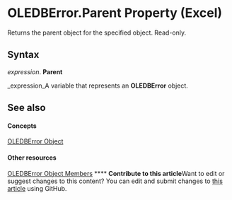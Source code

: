 
# OLEDBError.Parent Property (Excel)

Returns the parent object for the specified object. Read-only.


## Syntax

 _expression_. **Parent**

 _expression_A variable that represents an  **OLEDBError** object.


## See also


#### Concepts


 [OLEDBError Object](6bcbf721-f2c8-f784-361b-e1a298bb2ecb.md)
#### Other resources


 [OLEDBError Object Members](52181252-dd6f-b267-fa21-4ad8175b7346.md)
****   **Contribute to this article**Want to edit or suggest changes to this content? You can edit and submit changes to  [this article](https://github.com/jhershey00/VBA_Excel_Test/OpenXMLCon/articles/0724dc00-25d5-12ec-08d7-c95d2d2eb90a.md) using GitHub.

